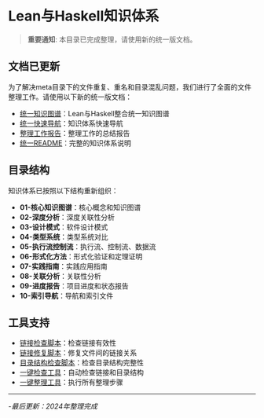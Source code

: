 # Lean与Haskell知识体系

> **重要通知**: 本目录已完成整理，请使用新的统一版文档。

## 文档已更新

为了解决meta目录下的文件重复、重名和目录混乱问题，我们进行了全面的文件整理工作。请使用以下新的统一版文档：

- [统一知识图谱](lean_haskell_unified_knowledge_graph.md)：Lean与Haskell整合统一知识图谱
- [统一快速导航](快速导航_统一版.md)：知识体系快速导航
- [整理工作报告](整理工作报告.md)：整理工作的总结报告
- [统一README](README_统一版.md)：完整的知识体系说明

## 目录结构

知识体系已按照以下结构重新组织：

- **01-核心知识图谱**：核心概念和知识图谱
- **02-深度分析**：深度关联性分析
- **03-设计模式**：软件设计模式
- **04-类型系统**：类型系统对比
- **05-执行流控制流**：执行流、控制流、数据流
- **06-形式化方法**：形式化验证和定理证明
- **07-实践指南**：实践应用指南
- **08-关联分析**：关联性分析
- **09-进度报告**：项目进度和状态报告
- **10-索引导航**：导航和索引文件

## 工具支持

- [链接检查脚本](./check_links.ps1)：检查链接有效性
- [链接修复脚本](./fix_links_unified.ps1)：修复文件间的链接关系
- [目录结构检查脚本](./check_structure.ps1)：检查目录结构完整性
- [一键检查工具](./check_all.bat)：自动检查链接和目录结构
- [一键整理工具](./clean_all.bat)：执行所有整理步骤

---

-*最后更新：2024年整理完成*

